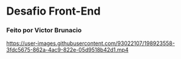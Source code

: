 # Desafio Front-End
### Feito por Victor Brunacio

https://user-images.githubusercontent.com/93022107/198923558-3fdc5675-862a-4ac9-822e-05d9518b42d1.mp4

